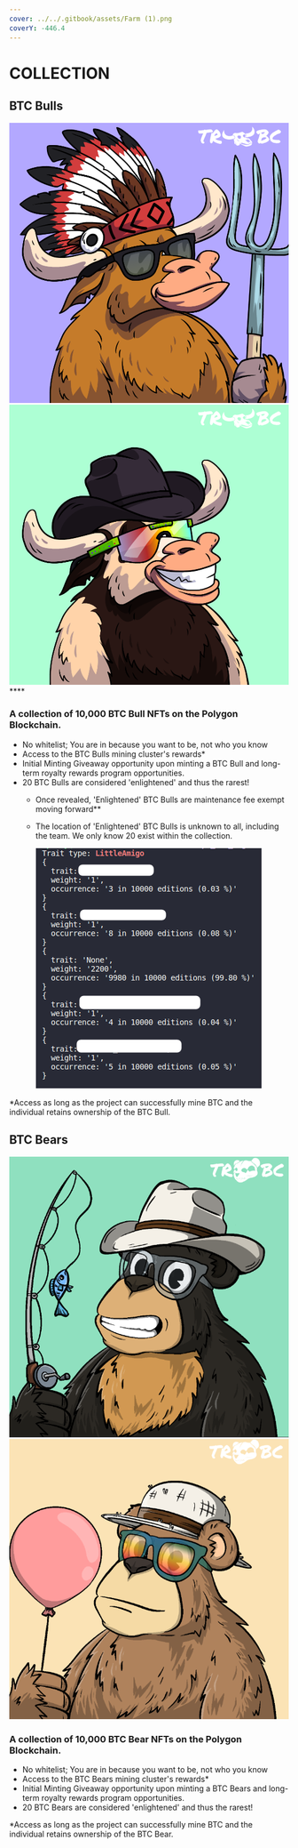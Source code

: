 ```yaml
---
cover: ../../.gitbook/assets/Farm (1).png
coverY: -446.4
---
```


# COLLECTION

## BTC Bulls

****![](../../.gitbook/assets/47.png)****![](../../.gitbook/assets/62.png)****

### **A collection of 10,000 BTC Bull NFTs on the Polygon Blockchain.**&#x20;

* No whitelist; You are in because you want to be, not who you know
* Access to the BTC Bulls mining cluster's rewards\*
* Initial Minting Giveaway opportunity upon minting a BTC Bull and long-term royalty rewards program opportunities.&#x20;
* &#x20;20 BTC Bulls are considered 'enlightened' and thus the rarest!&#x20;
  * Once revealed, 'Enlightened' BTC Bulls are maintenance fee exempt moving forward\*\* &#x20;
  *   The location of 'Enlightened' BTC Bulls is unknown to all, including the team. We only know 20 exist within the collection.

      <img src="../../.gitbook/assets/image (4) (3).png" alt="" data-size="original">

\*Access as long as the project can successfully mine BTC and the individual retains ownership of the BTC Bull.  &#x20;

## BTC Bears

![](<../../.gitbook/assets/image (20).png>)![](<../../.gitbook/assets/image (1) (5).png>)

### **A collection of 10,000 BTC Bear NFTs on the Polygon Blockchain.**&#x20;

* No whitelist; You are in because you want to be, not who you know
* Access to the BTC Bears mining cluster's rewards\*
* Initial Minting Giveaway opportunity upon minting a BTC Bears and long-term royalty rewards program opportunities.&#x20;
* &#x20;20 BTC Bears are considered 'enlightened' and thus the rarest!&#x20;



\*Access as long as the project can successfully mine BTC and the individual retains ownership of the BTC Bear.  &#x20;
